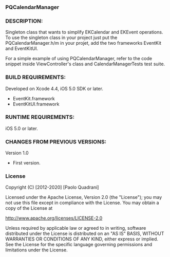 ### PQCalendarManager ###

### DESCRIPTION:
Singleton class that wants to simplify EKCalendar and EKEvent operations.
To use the singleton class in your project just put the PQCalendarManager.h/m in your projet,
add the two frameworks EventKit and EventKitUI.

For a simple example of using PQCalendarManager, refer to the code snippet inside
ViewController's class and CalendarManagerTests test suite.

### BUILD REQUIREMENTS:
Developed on Xcode 4.4, iOS 5.0 SDK or later.
- EventKit.framework
- EventKitUI.framework

### RUNTIME REQUIREMENTS:
iOS 5.0 or later.

### CHANGES FROM PREVIOUS VERSIONS:
Version 1.0
- First version.

### License
Copyright (C) [2012-2020] [Paolo Quadrani]
 
Licensed under the Apache License, Version 2.0 (the "License");
you may not use this file except in compliance with the License.
You may obtain a copy of the License at

http://www.apache.org/licenses/LICENSE-2.0

Unless required by applicable law or agreed to in writing, software
distributed under the License is distributed on an "AS IS" BASIS,
WITHOUT WARRANTIES OR CONDITIONS OF ANY KIND, either express or implied.
See the License for the specific language governing permissions and
limitations under the License.
